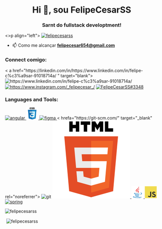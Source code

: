 <h1 align="center">Hi 👋, sou FelipeCesarSS</h1>
<h3 align="center">Sarnt do fullstack developtment!</h3>

<>p align="left"> <a href="https://github.com/ryo-ma/github-profile-trophy"><img src="https://github-profile-trophy.vercel.app/?username=felipecesarss" alt="felipecesarss" /></a> </p>

- 📫 Como me alcançar **felipecesar654@gmail.com**

<h3 align="left">Connect comigo:</h3>
<p align="left"> <
a href="https://linkedin.com/in/https://www.linkedin.com/in/felipe-c%c3%a9sar-91018714a/ " target="blank"><img align="center" src="https://raw.githubusercontent.com/rahuldkjain/github-profile-readme-generator/master/src/images/icons/Social/linked-in-alt.svg" alt="https://www.linkedin.com/in/felipe-c%c3%a9sar-91018714a/" height="30" width="40" /></a >
<a href="https://instagram.com/https://www.instagram.com/_felipecesar_/" target="blank"><img align="center" src="https://raw.githubusercontent.com/rahuldkjain/github-profile-readme-generator/master/src/images/icons/Social/instagram.svg" alt="https://www.instagram.com/_felipecesar_/" height="30" width="40" /></a>
<a href="https://discord.gg/FelipeCesarSS#3348" target="blank"><img align="center" src="https://raw.githubusercontent.com/rahuldkjain/github-profile-readme-generator/master/src/images/icons/Social/discord.svg" alt="FelipeCesarSS#3348" altura="30" largura ="40" /></a>
</p>

<h3 align="left">Languages and Tools:</h3>
<p align="left"> <a href="https://angular.io" target="_blank" rel="noreferrer"> <img src="https://angular.io/assets/images/logos/angular/angular.svg" alt="angular" width="40" height="40"/> </a> <a href="https://www.w3schools.com/css/" target="_blank" rel="noreferrer"> <img src="https://raw.githubusercontent.com/devicons/devicon/master/icons/css3/css3-original-wordmark.svg" alt="css3" width="40" height="40"/> </a> <a href=" https://www.figma.com/" target="_blank" rel="noreferrer"> <img src="https://www.vectorlogo.zone/logos/figma/figma-icon.svg" alt="figma" width="40" height="40"/> </a> < hrefa="https://git-scm.com/" target="_blank" rel="noreferrer"> <img src="https://www.vectorlogo.zone/logos/git-scm/git-scm-icon.svg" alt="git" width="40" height="40"/> </a> <a href="https://www.w3.org/html/" target="_blank" rel="noreferrer"> <img src="https://raw.githubusercontent.com/devicons/devicon/master/icons/html5/html5-original-wordmark.svg" alt="html5" largura="40" altura="40"/> </a> <a href="https://www.java.com" target="_blank" rel="noreferrer". > <img src="https://raw.githubusercontent.com/devicons/devicon/master/icons/java/java-original.svg" alt="java" width="40" height="40"/> </a> <a href="https://developer.mozilla.org/en-US/docs/Web/JavaScript" target="_blank" rel=" noreferrer"> <img src="https://raw.githubusercontent.com/devicons/devicon/master/icons/javascript/javascript-original.svg" alt="javascript" width="40" height="40"/> </a> <a href="https://spring.io/" target="_blank" rel="noreferrer"> <img src="https://www.vectorlogo.zone/logos/springio/springio-icon.svg" alt="spring" width="40" height="40"/> </a> </p>

<p><img align="esquerda" src="https://github-readme-stats.vercel.app/api/top-langs?username=felipecesarss&show_icons=true&locale=en&layout=compact" alt="felipecesarss" /></p>

<p>&nbsp;<img align="center" src="https://github-readme-stats.vercel.app/api?username=felipecesarss&show_icons=true&locale=en" alt="felipecesarss" /></p>

